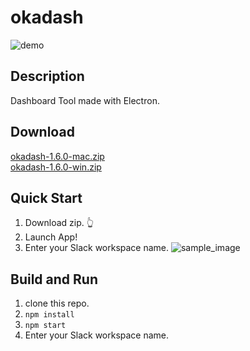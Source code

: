 # okadash

![demo](https://github.com/konoyono/okadash/blob/master/images/forREADME.gif)

## Description

Dashboard Tool made with Electron.  

## Download

[okadash-1.6.0-mac.zip](https://github.com/konoyono/okadash/releases/download/1.6.0/okadash-1.6.0-mac.zip)  
[okadash-1.6.0-win.zip](https://github.com/konoyono/okadash/releases/download/1.6.0/okadash-1.6.0-win.zip)

## Quick Start

1. Download zip. 👆
1. Launch App!
1. Enter your Slack workspace name.
   ![sample_image](https://github.com/konoyono/okadash/blob/master/images/initialize.gif)

## Build and Run

1. clone this repo.
1. `npm install`
1. `npm start`
1. Enter your Slack workspace name.
